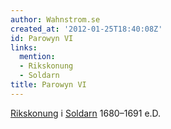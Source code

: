 ```yaml
---
author: Wahnstrom.se
created_at: '2012-01-25T18:40:08Z'
id: Parowyn VI
links:
  mention:
  - Rikskonung
  - Soldarn
title: Parowyn VI
---
```


[Rikskonung] i [Soldarn] 1680–1691 e.D.

  [Rikskonung]: Rikskonung
  [Soldarn]: Soldarn